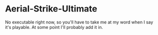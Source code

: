 # Aerial-Strike-Ultimate

No executable right now, so you'll have to take me at my word when I say it's
playable.  At some point I'll probably add it in.
